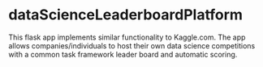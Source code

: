 # dataScienceLeaderboardPlatform
This flask app implements similar functionality to Kaggle.com. The app allows companies/individuals to host their own data science competitions with a common task framework leader board and automatic scoring.
